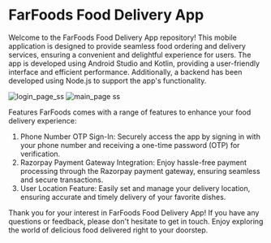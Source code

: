 # FarFoods Food Delivery App

Welcome to the FarFoods Food Delivery App repository! 
This mobile application is designed to provide seamless food ordering and delivery services, ensuring a convenient and delightful experience for users. The app is developed using Android Studio and Kotlin, providing a user-friendly interface and efficient performance. Additionally, a backend has been developed using Node.js to support the app's functionality.


![login_page_ss](https://github.com/mandar-rane/FarFoods-App/assets/98955924/94f70c3e-0783-48e0-b7b2-cdced9ae7965)
![main_page ss](https://github.com/mandar-rane/FarFoods-App/assets/98955924/26a3d3eb-d2d3-441b-8b26-7654cf20d515)


Features
FarFoods comes with a range of features to enhance your food delivery experience:
1. Phone Number OTP Sign-In: Securely access the app by signing in with your phone number and receiving a one-time password (OTP) for verification.
2. Razorpay Payment Gateway Integration: Enjoy hassle-free payment processing through the Razorpay payment gateway, ensuring seamless and secure transactions.
3. User Location Feature: Easily set and manage your delivery location, ensuring accurate and timely delivery of your favorite dishes.




Thank you for your interest in FarFoods Food Delivery App! If you have any questions or feedback, please don't hesitate to get in touch. Enjoy exploring the world of delicious food delivered right to your doorstep.

